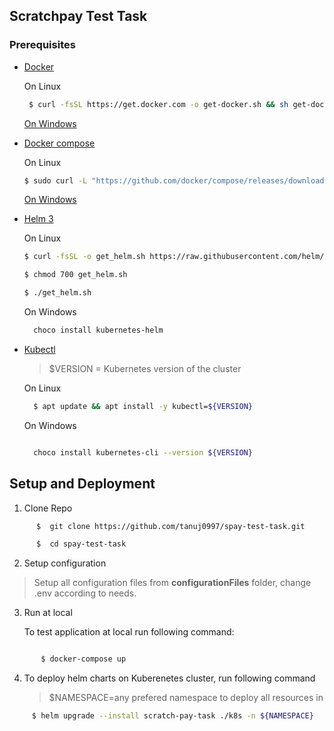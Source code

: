 ## Scratchpay Test Task


### Prerequisites

- [Docker](https://docs.docker.com/engine/install/ubuntu/)

  On Linux
  
  ``` sh
   $ curl -fsSL https://get.docker.com -o get-docker.sh && sh get-docker.sh
  ```

  [On Windows](https://docs.docker.com/docker-for-windows/install/)
	

- [Docker compose](https://docs.docker.com/compose/install/)

  On Linux

  ``` sh
  $ sudo curl -L "https://github.com/docker/compose/releases/download/1.29.2/docker-compose-$(uname -s)-$(uname -m)" -o /usr/local/bin/docker-compose && sudo chmod +x /usr/local/bin/docker-compose

  ```

  [On Windows](https://docs.docker.com/compose/install/#install-compose-on-windows-server)
	

- [Helm 3](https://helm.sh/docs/intro/install/)

  On Linux

  ```sh
  $ curl -fsSL -o get_helm.sh https://raw.githubusercontent.com/helm/helm/master/scripts/get-helm-3

  $ chmod 700 get_helm.sh

  $ ./get_helm.sh

  ```


  On Windows
  ``` sh
    choco install kubernetes-helm
  ```

- [Kubectl](https://kubernetes.io/docs/tasks/tools/install-kubectl-linux/)

  > $VERSION = Kubernetes version of the cluster


  
  On Linux

  ``` sh
    $ apt update && apt install -y kubectl=${VERSION}

  ```
  On Windows
  ```sh

	choco install kubernetes-cli --version ${VERSION}
  ```

## Setup and Deployment


1. Clone Repo

``` sh
      $  git clone https://github.com/tanuj0997/spay-test-task.git

      $  cd spay-test-task
```
2. Setup configuration 

> Setup all configuration files from **configurationFiles** folder, change .env according to needs.

3. Run at local

   To test application at local run following command:

  ```sh 

         $ docker-compose up
  ```

4. To deploy helm charts on Kuberenetes cluster, run following command

   > $NAMESPACE=any prefered namespace to deploy all resources in 

```sh
     $ helm upgrade --install scratch-pay-task ./k8s -n ${NAMESPACE}

```

